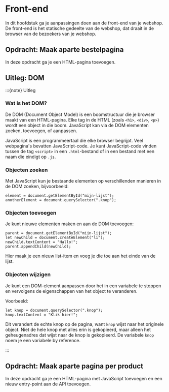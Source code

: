 # Front-end
In dit hoofdstuk ga je aanpassingen doen aan de front-end van je webshop. De front-end is het statische gedeelte van de webshop, dat draait in de browser van de bezoekers van je webshop. 

## Opdracht: Maak aparte bestelpagina
In deze opdracht ga je een HTML-pagina toevoegen.

## Uitleg: DOM

:::{note} Uitleg

### Wat is het DOM?

De DOM (Document Object Model) is een boomstructuur die je browser maakt van een HTML-pagina.
Elke tag in de HTML (zoals `<h1>`, `<div>`, `<p>`) wordt een object in die boom. 
JavaScript kan via de DOM elementen zoeken, toevoegen, of aanpassen.

JavaScript is een programmeertaal die elke browser begrijpt. Veel webpagina's bevatten JavaScript-code. Je kunt JavaScript-code vinden tussen de tag `<script>` in een `.html`-bestand of in een bestand met een naam die eindigt op `.js`.

### Objecten zoeken

Met JavaScript kun je bestaande elementen op verschillenden manieren in de DOM zoeken, bijvoorbeeld:

```{code} javascript
element = document.getElementById("mijn-lijst");
anotherElement = document.querySelector(".knop");
```

### Objecten toevoegen

Je kunt nieuwe elementen maken en aan de DOM toevoegen:

```{code} javascript
parent = document.getElementById("mijn-lijst");
let newChild = document.createElement("li");
newChild.textContent = "Hallo!";
parent.appendChild(newChild);
```

Hier maak je een nieuw list-item en voeg je die toe aan het einde van de lijst.

### Objecten wijzigen

Je kunt een DOM-element aanpassen door het in een variabele te stoppen en vervolgens de eigenschappen van het object te veranderen.

Voorbeeld:

```{code} javascript
let knop = document.querySelector(".knop");
knop.textContent = "Klik hier!";
```

Dit verandert de echte knop op de pagina, want `knop` wijst naar het originele object. Niet de hele knop met alles erin is gekopieerd, maar alleen het geheugenadres dat wijst naar de knop is gekopieerd. De variabele `knop` noem je een variabele by reference.

:::

## Opdracht: Maak aparte pagina per product
In deze opdracht ga je een HTML-pagina met JavaScript toevoegen en een nieuw entry-point aan de API toevoegen.
